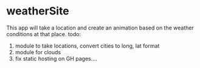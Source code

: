 # weatherSite

This app will take a location and create an animation based on the weather conditions at that place.
todo:
1.  module to take locations, convert cities to long, lat format
2.  module for clouds
3.  fix static hosting on GH pages....
